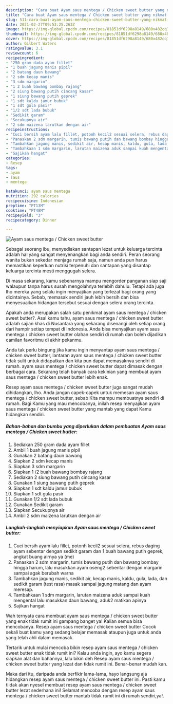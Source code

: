```yaml
---
description: "Cara buat Ayam saus mentega / Chicken sweet butter yang nikmat dan Mudah Dibuat"
title: "Cara buat Ayam saus mentega / Chicken sweet butter yang nikmat dan Mudah Dibuat"
slug: 511-cara-buat-ayam-saus-mentega-chicken-sweet-butter-yang-nikmat-dan-mudah-dibuat
date: 2021-02-27T09:53:25.263Z
image: https://img-global.cpcdn.com/recipes/81851df6298a8149/680x482cq70/ayam-saus-mentega-chicken-sweet-butter-foto-resep-utama.jpg
thumbnail: https://img-global.cpcdn.com/recipes/81851df6298a8149/680x482cq70/ayam-saus-mentega-chicken-sweet-butter-foto-resep-utama.jpg
cover: https://img-global.cpcdn.com/recipes/81851df6298a8149/680x482cq70/ayam-saus-mentega-chicken-sweet-butter-foto-resep-utama.jpg
author: Gilbert Waters
ratingvalue: 3.1
reviewcount: 6
recipeingredient:
- "250 gram dada ayam fillet"
- "1 buah jagung manis pipil"
- "2 batang daun bawang"
- "2 sdm kecap manis"
- "3 sdm margarin"
- "1 2 buah bawang bombay rajang"
- "2 siung bawang putih cincang kasar"
- "1 siung bawang putih geprek"
- "1 sdt kaldu jamur bubuk"
- "1 sdt gula pasir"
- "1/2 sdt lada bubuk"
- "Sedikit garam"
- "Secukupnya air"
- "2 sdm maizena larutkan dengan air"
recipeinstructions:
- "Cuci bersih ayam lalu fillet, potonh kecil2 sesuai selera, rebus daging ayam sebentar dengan sedikit garam dan 1 buah bawang putih geprek, angkat buang airnya ya (me)"
- "Panaskan 2 sdm margarin, tumis bawang putih dan bawang bombay hingga harum, lalu masukkan ayam oseng2 sebentar dengan margarin sampai agak berubah warna"
- "Tambahkan jagung manis, sedikit air, kecap manis, kaldu, gula, lada, dan sedikit garam (test rasa) masak sampai jagung matang dan ayam meresap."
- "Tambahkaan 1 sdm margarin, larutan maizena aduk sampai kuah mengental lalu masukkan daun bawang, aduk2 matikan apinya"
- "Sajikan hangat"
categories:
- Resep
tags:
- ayam
- saus
- mentega

katakunci: ayam saus mentega 
nutrition: 292 calories
recipecuisine: Indonesian
preptime: "PT13M"
cooktime: "PT48M"
recipeyield: "3"
recipecategory: Dinner

---
```



![Ayam saus mentega / Chicken sweet butter](https://img-global.cpcdn.com/recipes/81851df6298a8149/680x482cq70/ayam-saus-mentega-chicken-sweet-butter-foto-resep-utama.jpg)

Sebagai seorang ibu, menyediakan santapan lezat untuk keluarga tercinta adalah hal yang sangat menyenangkan bagi anda sendiri. Peran seorang  wanita bukan sekedar menjaga rumah saja, namun anda pun harus memastikan keperluan nutrisi terpenuhi dan santapan yang disantap keluarga tercinta mesti menggugah selera.

Di masa  sekarang, kamu sebenarnya mampu mengorder panganan siap saji walaupun tanpa harus susah mengolahnya terlebih dahulu. Tetapi ada juga lho mereka yang selalu ingin menyajikan yang terlezat bagi orang yang dicintainya. Sebab, memasak sendiri jauh lebih bersih dan bisa menyesuaikan hidangan tersebut sesuai dengan selera orang tercinta. 



Apakah anda merupakan salah satu penikmat ayam saus mentega / chicken sweet butter?. Asal kamu tahu, ayam saus mentega / chicken sweet butter adalah sajian khas di Nusantara yang sekarang disenangi oleh setiap orang dari hampir setiap tempat di Indonesia. Anda bisa menyajikan ayam saus mentega / chicken sweet butter olahan sendiri di rumah dan boleh dijadikan camilan favoritmu di akhir pekanmu.

Anda tak perlu bingung jika kamu ingin menyantap ayam saus mentega / chicken sweet butter, lantaran ayam saus mentega / chicken sweet butter tidak sulit untuk didapatkan dan kita pun dapat memasaknya sendiri di rumah. ayam saus mentega / chicken sweet butter dapat dimasak dengan berbagai cara. Sekarang telah banyak cara kekinian yang membuat ayam saus mentega / chicken sweet butter lebih enak.

Resep ayam saus mentega / chicken sweet butter juga sangat mudah dihidangkan, lho. Anda jangan capek-capek untuk memesan ayam saus mentega / chicken sweet butter, sebab Kita mampu membuatnya sendiri di rumah. Bagi Kamu yang mau mencobanya, inilah resep menyajikan ayam saus mentega / chicken sweet butter yang mantab yang dapat Kamu hidangkan sendiri.

<!--inarticleads1-->

##### Bahan-bahan dan bumbu yang diperlukan dalam pembuatan Ayam saus mentega / Chicken sweet butter:

1. Sediakan 250 gram dada ayam fillet
1. Ambil 1 buah jagung manis pipil
1. Gunakan 2 batang daun bawang
1. Siapkan 2 sdm kecap manis
1. Siapkan 3 sdm margarin
1. Siapkan 1 /2 buah bawang bombay rajang
1. Sediakan 2 siung bawang putih cincang kasar
1. Gunakan 1 siung bawang putih geprek
1. Siapkan 1 sdt kaldu jamur bubuk
1. Siapkan 1 sdt gula pasir
1. Gunakan 1/2 sdt lada bubuk
1. Gunakan Sedikit garam
1. Siapkan Secukupnya air
1. Ambil 2 sdm maizena larutkan dengan air




<!--inarticleads2-->

##### Langkah-langkah menyiapkan Ayam saus mentega / Chicken sweet butter:

1. Cuci bersih ayam lalu fillet, potonh kecil2 sesuai selera, rebus daging ayam sebentar dengan sedikit garam dan 1 buah bawang putih geprek, angkat buang airnya ya (me)
1. Panaskan 2 sdm margarin, tumis bawang putih dan bawang bombay hingga harum, lalu masukkan ayam oseng2 sebentar dengan margarin sampai agak berubah warna
1. Tambahkan jagung manis, sedikit air, kecap manis, kaldu, gula, lada, dan sedikit garam (test rasa) masak sampai jagung matang dan ayam meresap.
1. Tambahkaan 1 sdm margarin, larutan maizena aduk sampai kuah mengental lalu masukkan daun bawang, aduk2 matikan apinya
1. Sajikan hangat




Wah ternyata cara membuat ayam saus mentega / chicken sweet butter yang enak tidak rumit ini gampang banget ya! Kalian semua bisa mencobanya. Resep ayam saus mentega / chicken sweet butter Cocok sekali buat kamu yang sedang belajar memasak ataupun juga untuk anda yang telah ahli dalam memasak.

Tertarik untuk mulai mencoba bikin resep ayam saus mentega / chicken sweet butter enak tidak rumit ini? Kalau anda ingin, ayo kamu segera siapkan alat dan bahannya, lalu bikin deh Resep ayam saus mentega / chicken sweet butter yang lezat dan tidak rumit ini. Benar-benar mudah kan. 

Maka dari itu, daripada anda berfikir lama-lama, hayo langsung aja hidangkan resep ayam saus mentega / chicken sweet butter ini. Pasti kamu tiidak akan nyesel membuat resep ayam saus mentega / chicken sweet butter lezat sederhana ini! Selamat mencoba dengan resep ayam saus mentega / chicken sweet butter mantab tidak rumit ini di rumah sendiri,ya!.

